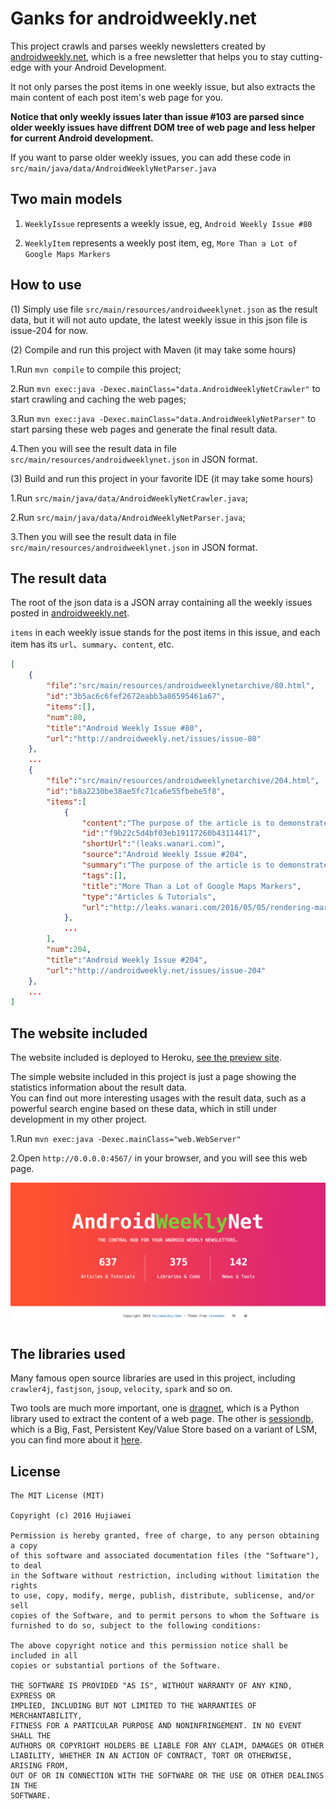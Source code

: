 
# Ganks for androidweekly.net

This project crawls and parses weekly newsletters created by [androidweekly.net](http://androidweekly.net/), which is a free newsletter that helps you to stay cutting-edge with your Android Development.

It not only parses the post items in one weekly issue, but also extracts the main content of each post item's web page for you.

**Notice that only weekly issues later than issue #103 are parsed since older weekly issues have diffrent DOM tree of web page and less helper for current Android development.**

If you want to parse older weekly issues, you can add these code in `src/main/java/data/AndroidWeeklyNetParser.java`

## Two main models

1. `WeeklyIssue` represents a weekly issue, eg, `Android Weekly Issue #80`

2. `WeeklyItem` represents a weekly post item, eg, `More Than a Lot of Google Maps Markers`

## How to use

(1) Simply use file `src/main/resources/androidweeklynet.json` as the result data, but it will not auto update, the latest weekly issue in this json file is issue-204 for now.

(2) Compile and run this project with Maven (it may take some hours)

1.Run `mvn compile` to compile this project;  

2.Run `mvn exec:java -Dexec.mainClass="data.AndroidWeeklyNetCrawler"` to start crawling and caching the web pages;

3.Run `mvn exec:java -Dexec.mainClass="data.AndroidWeeklyNetParser"` to start parsing these web pages and generate the final result data.

4.Then you will see the result data in file `src/main/resources/androidweeklynet.json` in JSON format.

(3) Build and run this project in your favorite IDE (it may take some hours)

1.Run `src/main/java/data/AndroidWeeklyNetCrawler.java`;  

2.Run `src/main/java/data/AndroidWeeklyNetParser.java`;  

3.Then you will see the result data in file `src/main/resources/androidweeklynet.json` in JSON format.

## The result data

The root of the json data is a JSON array containing all the weekly issues posted in [androidweekly.net](http://androidweekly.net/).

`items` in each weekly issue stands for the post items in this issue, and each item has its `url`、`summary`、`content`, etc.

```json
[
	{
		"file":"src/main/resources/androidweeklynetarchive/80.html",
		"id":"3b5ac6c6fef2672eabb3a86595461a67",
		"items":[],
		"num":80,
		"title":"Android Weekly Issue #80",
		"url":"http://androidweekly.net/issues/issue-80"
	},
	...
    {
        "file":"src/main/resources/androidweeklynetarchive/204.html",
        "id":"b8a2230be38ae5fc71ca6e55fbebe5f8",
        "items":[
            {
                "content":"The purpose of the article is to demonstrate a method on how to extend the capabilities of the Google Maps API on Android devices... ",
                "id":"f9b22c5d4bf03eb19117260b43114417",
                "shortUrl":"(leaks.wanari.com)",
                "source":"Android Weekly Issue #204",
                "summary":"The purpose of the article is to demonstrate a method on how to extend the capabilities of the Google Maps API on Android devices ...",
                "tags":[],
                "title":"More Than a Lot of Google Maps Markers",
                "type":"Articles & Tutorials",
                "url":"http://leaks.wanari.com/2016/05/05/rendering-markers-for-android/"
            },
            ...
        ],
        "num":204,
        "title":"Android Weekly Issue #204",
        "url":"http://androidweekly.net/issues/issue-204"
    },
    ...
]
```

## The website included 

The website included is deployed to Heroku, [see the preview site](http://ganks-for-androidweeklynet.herokuapp.com/).

The simple website included in this project is just a page showing the statistics information about the result data.    
You can find out more interesting usages with the result data, such as a powerful search engine based on these data, which in still under development in my other project.  

1.Run `mvn exec:java -Dexec.mainClass="web.WebServer"` 
 
2.Open `http://0.0.0.0:4567/` in your browser, and you will see this web page.

![image](androidweeklynet.png)

## The libraries used

Many famous open source libraries are used in this project, including `crawler4j`,  `fastjson`, `jsoup`, `velocity`, `spark` and so on.

Two tools are much more important, one is [dragnet](https://github.com/seomoz/dragnet), which is a Python library used to extract the content of a web page. The other is [sessiondb](https://github.com/ctriposs/sessdb), which is a Big, Fast, Persistent Key/Value Store based on a variant of LSM, you can find more about it [here](http://ctriposs.github.io/sessdb/).

## License

```
The MIT License (MIT)

Copyright (c) 2016 Hujiawei

Permission is hereby granted, free of charge, to any person obtaining a copy
of this software and associated documentation files (the "Software"), to deal
in the Software without restriction, including without limitation the rights
to use, copy, modify, merge, publish, distribute, sublicense, and/or sell
copies of the Software, and to permit persons to whom the Software is
furnished to do so, subject to the following conditions:

The above copyright notice and this permission notice shall be included in all
copies or substantial portions of the Software.

THE SOFTWARE IS PROVIDED "AS IS", WITHOUT WARRANTY OF ANY KIND, EXPRESS OR
IMPLIED, INCLUDING BUT NOT LIMITED TO THE WARRANTIES OF MERCHANTABILITY,
FITNESS FOR A PARTICULAR PURPOSE AND NONINFRINGEMENT. IN NO EVENT SHALL THE
AUTHORS OR COPYRIGHT HOLDERS BE LIABLE FOR ANY CLAIM, DAMAGES OR OTHER
LIABILITY, WHETHER IN AN ACTION OF CONTRACT, TORT OR OTHERWISE, ARISING FROM,
OUT OF OR IN CONNECTION WITH THE SOFTWARE OR THE USE OR OTHER DEALINGS IN THE
SOFTWARE.
```

